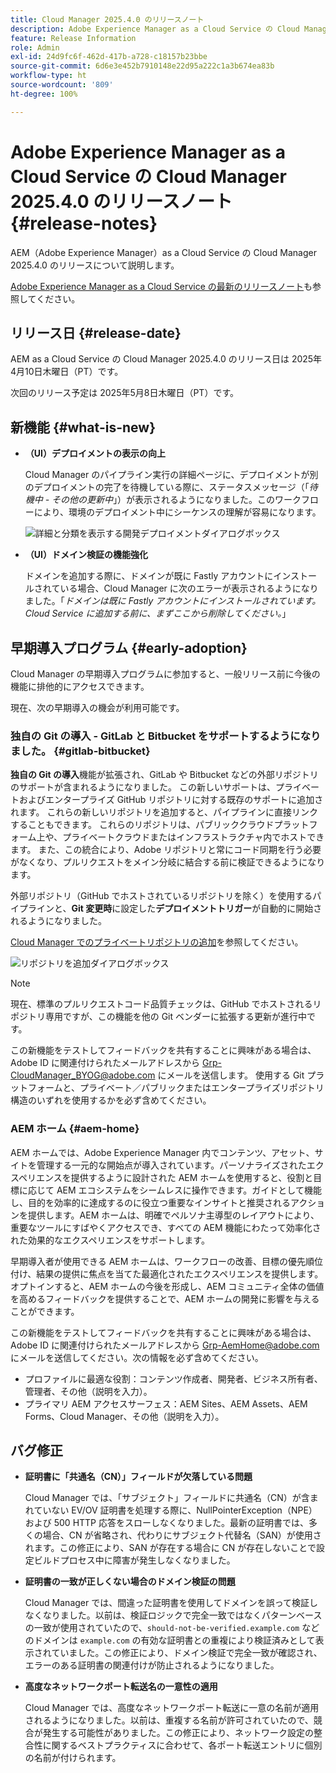 ```yaml
---
title: Cloud Manager 2025.4.0 のリリースノート
description: Adobe Experience Manager as a Cloud Service の Cloud Manager 2025.4.0 のリリースについて説明します。
feature: Release Information
role: Admin
exl-id: 24d9fc6f-462d-417b-a728-c18157b23bbe
source-git-commit: 6d6e3e452b7910148e22d95a222c1a3b674ea83b
workflow-type: ht
source-wordcount: '809'
ht-degree: 100%

---
```


# Adobe Experience Manager as a Cloud Service の Cloud Manager 2025.4.0 のリリースノート {#release-notes}

<!-- https://wiki.corp.adobe.com/display/DMSArchitecture/Cloud+Manager+2025.03.0+Release -->

AEM（Adobe Experience Manager）as a Cloud Service の Cloud Manager 2025.4.0 のリリースについて説明します。


[Adobe Experience Manager as a Cloud Service の最新のリリースノート](/help/release-notes/release-notes-cloud/release-notes-current.md)も参照してください。

## リリース日 {#release-date}

AEM as a Cloud Service の Cloud Manager 2025.4.0 のリリース日は 2025年4月10日木曜日（PT）です。

次回のリリース予定は 2025年5月8日木曜日（PT）です。

## 新機能 {#what-is-new}

* **（UI）デプロイメントの表示の向上**

  Cloud Manager のパイプライン実行の詳細ページに、デプロイメントが別のデプロイメントの完了を待機している際に、ステータスメッセージ（「*待機中 - その他の更新中*」）が表示されるようになりました。このワークフローにより、環境のデプロイメント中にシーケンスの理解が容易になります。<!-- CMGR-66890 -->

  ![詳細と分類を表示する開発デプロイメントダイアログボックス](/help/implementing/cloud-manager/release-notes/assets/dev-deployment.png)

* **（UI）ドメイン検証の機能強化**

  ドメインを追加する際に、ドメインが既に Fastly アカウントにインストールされている場合、Cloud Manager に次のエラーが表示されるようになりました。「*ドメインは既に Fastly アカウントにインストールされています。Cloud Service に追加する前に、まずここから削除してください。*」

## 早期導入プログラム {#early-adoption}

Cloud Manager の早期導入プログラムに参加すると、一般リリース前に今後の機能に排他的にアクセスできます。

現在、次の早期導入の機会が利用可能です。

### 独自の Git の導入 - GitLab と Bitbucket をサポートするようになりました。 {#gitlab-bitbucket}

<!-- BOTH CS & AMS -->

**独自の Git の導入**&#x200B;機能が拡張され、GitLab や Bitbucket などの外部リポジトリのサポートが含まれるようになりました。 この新しいサポートは、プライベートおよびエンタープライズ GitHub リポジトリに対する既存のサポートに追加されます。 これらの新しいリポジトリを追加すると、パイプラインに直接リンクすることもできます。 これらのリポジトリは、パブリッククラウドプラットフォーム上や、プライベートクラウドまたはインフラストラクチャ内でホストできます。 また、この統合により、Adobe リポジトリと常にコード同期を行う必要がなくなり、プルリクエストをメイン分岐に結合する前に検証できるようになります。

外部リポジトリ（GitHub でホストされているリポジトリを除く）を使用するパイプラインと、**Git 変更時**&#x200B;に設定した&#x200B;**デプロイメントトリガー**&#x200B;が自動的に開始されるようになりました。

[Cloud Manager でのプライベートリポジトリの追加](/help/implementing/cloud-manager/managing-code/external-repositories.md)を参照してください。

![リポジトリを追加ダイアログボックス](/help/implementing/cloud-manager/release-notes/assets/repositories-add-release-notes.png)

>[!NOTE]
>
>現在、標準のプルリクエストコード品質チェックは、GitHub でホストされるリポジトリ専用ですが、この機能を他の Git ベンダーに拡張する更新が進行中です。

この新機能をテストしてフィードバックを共有することに興味がある場合は、Adobe ID に関連付けられたメールアドレスから [Grp-CloudManager_BYOG@adobe.com](mailto:Grp-CloudManager_BYOG@adobe.com) にメールを送信します。 使用する Git プラットフォームと、プライベート／パブリックまたはエンタープライズリポジトリ構造のいずれを使用するかを必ず含めてください。

### AEM ホーム {#aem-home}

AEM ホームでは、Adobe Experience Manager 内でコンテンツ、アセット、サイトを管理する一元的な開始点が導入されています。パーソナライズされたエクスペリエンスを提供するように設計された AEM ホームを使用すると、役割と目標に応じて AEM エコシステムをシームレスに操作できます。ガイドとして機能し、目的を効率的に達成するのに役立つ重要なインサイトと推奨されるアクションを提供します。AEM ホームは、明確でペルソナ主導型のレイアウトにより、重要なツールにすばやくアクセスでき、すべての AEM 機能にわたって効率化された効果的なエクスペリエンスをサポートします。

早期導入者が使用できる AEM ホームは、ワークフローの改善、目標の優先順位付け、結果の提供に焦点を当てた最適化されたエクスペリエンスを提供します。オプトインすると、AEM ホームの今後を形成し、AEM コミュニティ全体の価値を高めるフィードバックを提供することで、AEM ホームの開発に影響を与えることができます。

この新機能をテストしてフィードバックを共有することに興味がある場合は、Adobe ID に関連付けられたメールアドレスから [Grp-AemHome@adobe.com](mailto:Grp-AemHome@adobe.com) にメールを送信してください。次の情報を必ず含めてください。

* プロファイルに最適な役割：コンテンツ作成者、開発者、ビジネス所有者、管理者、その他（説明を入力）。
* プライマリ AEM アクセスサーフェス：AEM Sites、AEM Assets、AEM Forms、Cloud Manager、その他（説明を入力）。

## バグ修正

* **証明書に「共通名（CN）」フィールドが欠落している問題**

  Cloud Manager では、「サブジェクト」フィールドに共通名（CN）が含まれていない EV/OV 証明書を処理する際に、NullPointerException（NPE）および 500 HTTP 応答をスローしなくなりました。最新の証明書では、多くの場合、CN が省略され、代わりにサブジェクト代替名（SAN）が使用されます。この修正により、SAN が存在する場合に CN が存在しないことで設定ビルドプロセス中に障害が発生しなくなりました。<!-- CMGR-67548 -->

* **証明書の一致が正しくない場合のドメイン検証の問題**

  Cloud Manager では、間違った証明書を使用してドメインを誤って検証しなくなりました。以前は、検証ロジックで完全一致ではなくパターンベースの一致が使用されていたので、`should-not-be-verified.example.com` などのドメインは `example.com` の有効な証明書との重複により検証済みとして表示されていました。この修正により、ドメイン検証で完全一致が確認され、エラーのある証明書の関連付けが防止されるようになりました。<!-- CMGR-67225 -->

* **高度なネットワークポート転送名の一意性の適用**

  Cloud Manager では、高度なネットワークポート転送に一意の名前が適用されるようになりました。以前は、重複する名前が許可されていたので、競合が発生する可能性がありました。この修正により、ネットワーク設定の整合性に関するベストプラクティスに合わせて、各ポート転送エントリに個別の名前が付けられます。<!-- CMGR-67082 -->


<!-- ## Known issues {#known-issues} -->

